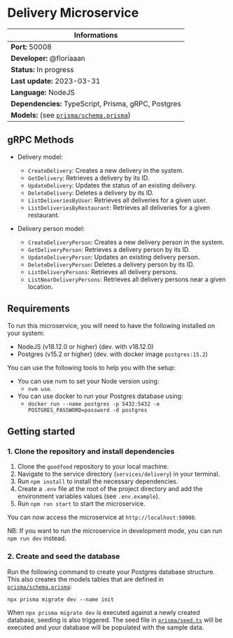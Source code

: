 # Delivery Microservice

| Informations                                                       |
| ------------------------------------------------------------------ |
| **Port:** 50008                                                    |
| **Developer:** @floriaaan                                          |
| **Status:** In progress                                            |
| **Last update:** 2023-03-31                                        |
| **Language:** NodeJS                                               |
| **Dependencies:** TypeScript, Prisma, gRPC, Postgres               |
| **Models:** (see [`prisma/schema.prisma`](./prisma/schema.prisma)) |

## gRPC Methods

- Delivery model:

  - `CreateDelivery`: Creates a new delivery in the system.
  - `GetDelivery`: Retrieves a delivery by its ID.
  - `UpdateDelivery`: Updates the status of an existing delivery.
  - `DeleteDelivery`: Deletes a delivery by its ID.
  - `ListDeliveriesByUser`: Retrieves all deliveries for a given user.
  - `ListDeliveriesByRestaurant`: Retrieves all deliveries for a given restaurant.

- Delivery person model:
  - `CreateDeliveryPerson`: Creates a new delivery person in the system.
  - `GetDeliveryPerson`: Retrieves a delivery person by its ID.
  - `UpdateDeliveryPerson`: Updates an existing delivery person.
  - `DeleteDeliveryPerson`: Deletes a delivery person by its ID.
  - `ListDeliveryPersons`: Retrieves all delivery persons.
  - `ListNearDeliveryPersons`: Retrieves all delivery persons near a given location.

## Requirements

To run this microservice, you will need to have the following installed on your system:

- NodeJS (v18.12.0 or higher) (dev. with v18.12.0)
- Postgres (v15.2 or higher) (dev. with docker image `postgres:15.2`)

You can use the following tools to help you with the setup:

- You can use nvm to set your Node version using:
  - `nvm use`.
- You can use docker to run your Postgres database using:
  - `docker run --name postgres -p 5432:5432 -e POSTGRES_PASSWORD=password -d postgres`

## Getting started

### 1. Clone the repository and install dependencies

1. Clone the `goodfood` repository to your local machine.
2. Navigate to the service directory (`services/delivery`) in your terminal.
3. Run `npm install` to install the necessary dependencies.
4. Create a `.env` file at the root of the project directory and add the environment variables values (see `.env.example`).
5. Run `npm run start` to start the microservice.

You can now access the microservice at `http://localhost:50008`.

NB: If you want to run the microservice in development mode, you can run `npm run dev` instead.

### 2. Create and seed the database

Run the following command to create your Postgres database structure. This also creates the models tables that are defined in [`prisma/schema.prisma`](./prisma/schema.prisma):

```
npx prisma migrate dev --name init
```

When `npx prisma migrate dev` is executed against a newly created database, seeding is also triggered. The seed file in [`prisma/seed.ts`](./prisma/seed.ts) will be executed and your database will be populated with the sample data.

